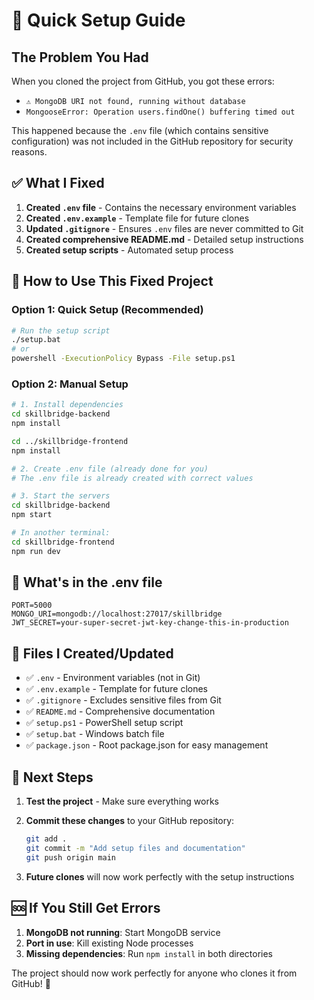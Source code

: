 # 🚀 Quick Setup Guide

## The Problem You Had
When you cloned the project from GitHub, you got these errors:
- `⚠️ MongoDB URI not found, running without database`
- `MongooseError: Operation users.findOne() buffering timed out`

This happened because the `.env` file (which contains sensitive configuration) was not included in the GitHub repository for security reasons.

## ✅ What I Fixed

1. **Created `.env` file** - Contains the necessary environment variables
2. **Created `.env.example`** - Template file for future clones
3. **Updated `.gitignore`** - Ensures `.env` files are never committed to Git
4. **Created comprehensive README.md** - Detailed setup instructions
5. **Created setup scripts** - Automated setup process

## 🚀 How to Use This Fixed Project

### Option 1: Quick Setup (Recommended)
```bash
# Run the setup script
./setup.bat
# or
powershell -ExecutionPolicy Bypass -File setup.ps1
```

### Option 2: Manual Setup
```bash
# 1. Install dependencies
cd skillbridge-backend
npm install

cd ../skillbridge-frontend
npm install

# 2. Create .env file (already done for you)
# The .env file is already created with correct values

# 3. Start the servers
cd skillbridge-backend
npm start

# In another terminal:
cd skillbridge-frontend
npm run dev
```

## 🔧 What's in the .env file
```env
PORT=5000
MONGO_URI=mongodb://localhost:27017/skillbridge
JWT_SECRET=your-super-secret-jwt-key-change-this-in-production
```

## 📁 Files I Created/Updated

- ✅ `.env` - Environment variables (not in Git)
- ✅ `.env.example` - Template for future clones
- ✅ `.gitignore` - Excludes sensitive files from Git
- ✅ `README.md` - Comprehensive documentation
- ✅ `setup.ps1` - PowerShell setup script
- ✅ `setup.bat` - Windows batch file
- ✅ `package.json` - Root package.json for easy management

## 🎯 Next Steps

1. **Test the project** - Make sure everything works
2. **Commit these changes** to your GitHub repository:
   ```bash
   git add .
   git commit -m "Add setup files and documentation"
   git push origin main
   ```

3. **Future clones** will now work perfectly with the setup instructions

## 🆘 If You Still Get Errors

1. **MongoDB not running**: Start MongoDB service
2. **Port in use**: Kill existing Node processes
3. **Missing dependencies**: Run `npm install` in both directories

The project should now work perfectly for anyone who clones it from GitHub! 🎉
